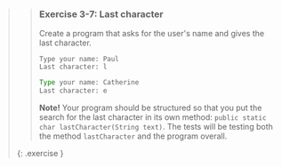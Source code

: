 >> ### Exercise 3-7: Last character
>> 
>> Create a program that asks for the user's name and gives the last character.
>> 
>>```output
>> Type your name: Paul
>> Last character: l
>>```
>>
>>```java
>> Type your name: Catherine
>> Last character: e
>>```
>>
>> **Note!** Your program should be structured so that you put the search for the last character in its own method: `public static char lastCharacter(String text)`. The tests will be testing both the method `lastCharacter` and the program overall.
>>
>{: .exercise }